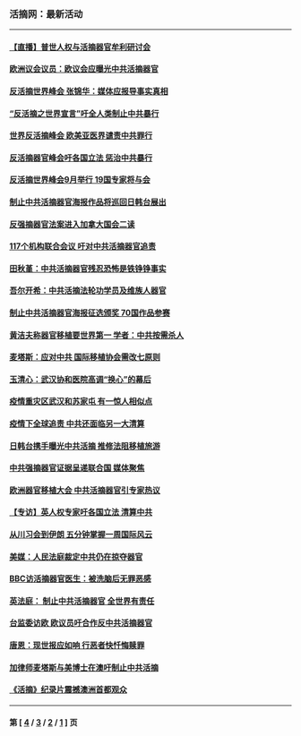### 活摘网：最新活动
---
#### [【直播】普世人权与活摘器官牟利研讨会](../../pages/nf5883/n13425146.md?03210430) 
#### [欧洲议会议员：欧议会应曝光中共活摘器官](../../pages/nf5883/n13336571.md?03210430) 
#### [反活摘世界峰会 张锦华：媒体应报导事实真相](../../pages/nf5883/n13278502.md?03210430) 
#### [“反活摘之世界宣言”吁全人类制止中共暴行](../../pages/nf5883/n13259730.md?03210430) 
#### [世界反活摘峰会 欧美亚医界谴责中共罪行](../../pages/nf5883/n13253550.md?03210430) 
#### [反活摘器官峰会吁各国立法 惩治中共暴行](../../pages/nf5883/n13245052.md?03210430) 
#### [反活摘世界峰会9月举行 19国专家将与会](../../pages/nf5883/n13201492.md?03210430) 
#### [制止中共活摘器官海报作品将巡回日韩台展出](../../pages/nf5883/n13177791.md?03210430) 
#### [反强摘器官法案进入加拿大国会二读](../../pages/nf5883/n13033450.md?03210430) 
#### [117个机构联合会议 吁对中共活摘器官追责](../../pages/nf5883/n12775087.md?03210430) 
#### [田秋堇：中共活摘器官残忍恐怖是铁铮铮事实](../../pages/nf5883/n12702148.md?03210430) 
#### [吾尔开希：中共活摘法轮功学员及维族人器官](../../pages/nf5883/n12693197.md?03210430) 
#### [制止中共活摘器官海报征选颁奖 70国作品参赛](../../pages/nf5883/n12692050.md?03210430) 
#### [黄洁夫称器官移植要世界第一 学者：中共按需杀人](../../pages/nf5883/n12572329.md?03210430) 
#### [麦塔斯：应对中共 国际移植协会需改七原则](../../pages/nf5883/n12514711.md?03210430) 
#### [玉清心：武汉协和医院高调“换心”的幕后](../../pages/nf5883/n12298730.md?03210430) 
#### [疫情重灾区武汉和苏家屯 有一惊人相似点](../../pages/nf5883/n12150824.md?03210430) 
#### [疫情下全球追责 中共还面临另一大清算](../../pages/nf5883/n12070397.md?03210430) 
#### [日韩台携手曝光中共活摘 推修法阻移植旅游](../../pages/nf5883/n11712046.md?03210430) 
#### [中共强摘器官证据呈递联合国 媒体聚焦](../../pages/nf5883/n11546426.md?03210430) 
#### [欧洲器官移植大会 中共活摘器官引专家热议](../../pages/nf5883/n11539095.md?03210430) 
#### [【专访】英人权专家吁各国立法 清算中共](../../pages/nf5883/n11367315.md?03210430) 
#### [从川习会到伊朗 五分钟掌握一周国际风云](../../pages/nf5883/n11338520.md?03210430) 
#### [美媒：人民法庭裁定中共仍在掠夺器官](../../pages/nf5883/n11334897.md?03210430) 
#### [BBC访活摘器官医生：被洗脑后无罪恶感](../../pages/nf5883/n11335935.md?03210430) 
#### [英法庭： 制止中共活摘器官 全世界有责任](../../pages/nf5883/n11330691.md?03210430) 
#### [台监委访欧 欧议员吁合作反中共活摘器官](../../pages/nf5883/n11109190.md?03210430) 
#### [唐恩：现世报应如响 行恶者快忏悔赎罪](../../pages/nf5883/n11104016.md?03210430) 
#### [加律师麦塔斯与美博士在澳吁制止中共活摘](../../pages/nf5883/n10724764.md?03210430) 
#### [《活摘》纪录片震撼澳洲首都观众](../../pages/nf5883/n10722747.md?03210430) 

---
#### 第 [ [4](./4.md?03210430) / [3](./3.md?03210430) / [2](./2.md?03210430) / [1](./1.md?03210430) ] 页
